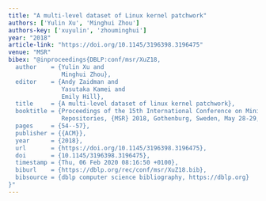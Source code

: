 ```yaml
---
title: "A multi-level dataset of Linux kernel patchwork"
authors: ['Yulin Xu', 'Minghui Zhou']
authors-key: ['xuyulin', 'zhouminghui']
year: "2018"
article-link: "https://doi.org/10.1145/3196398.3196475"
venue: "MSR"
bibex: "@inproceedings{DBLP:conf/msr/XuZ18,
  author    = {Yulin Xu and
               Minghui Zhou},
  editor    = {Andy Zaidman and
               Yasutaka Kamei and
               Emily Hill},
  title     = {A multi-level dataset of linux kernel patchwork},
  booktitle = {Proceedings of the 15th International Conference on Mining Software
               Repositories, {MSR} 2018, Gothenburg, Sweden, May 28-29, 2018},
  pages     = {54--57},
  publisher = {{ACM}},
  year      = {2018},
  url       = {https://doi.org/10.1145/3196398.3196475},
  doi       = {10.1145/3196398.3196475},
  timestamp = {Thu, 06 Feb 2020 08:16:50 +0100},
  biburl    = {https://dblp.org/rec/conf/msr/XuZ18.bib},
  bibsource = {dblp computer science bibliography, https://dblp.org}
}"
---
```

